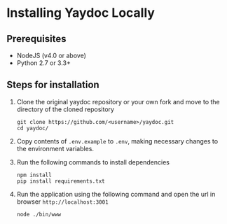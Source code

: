 # Installing Yaydoc Locally

## Prerequisites
* NodeJS (v4.0 or above)
* Python 2.7 or 3.3+

## Steps for installation
1. Clone the original yaydoc repository or your own fork and move to the directory of the cloned repository

       git clone https://github.com/<username>/yaydoc.git
       cd yaydoc/
2. Copy contents of `.env.example` to `.env`, making necessary changes to the environment variables.
3. Run the following commands to install dependencies

       npm install
       pip install requirements.txt
4. Run the application using the following command and open the url in browser `http://localhost:3001`

       node ./bin/www
